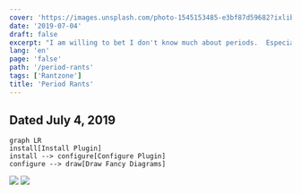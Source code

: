 ```yaml
---
cover: 'https://images.unsplash.com/photo-1545153485-e3bf87d59682?ixlib=rb-1.2.1&q=80&fm=jpg&crop=entropy&cs=tinysrgb&w=1080&fit=max&ixid=eyJhcHBfaWQiOjExNzczfQ'
date: '2019-07-04'
draft: false
excerpt: "I am willing to bet I don't know much about periods.  Especially the darned phrases.  I just can't seem to understand them!"
lang: 'en'
page: 'false'
path: '/period-rants'
tags: ['Rantzone']
title: 'Period Rants'
---
```


## Dated July 4, 2019

```mermaid
graph LR
install[Install Plugin]
install --> configure[Configure Plugin]
configure --> draw[Draw Fancy Diagrams]
```

![](https://i.imgur.com/ZY79GGJ.jpg)
![](https://i.imgur.com/aVCYHch.jpg)
